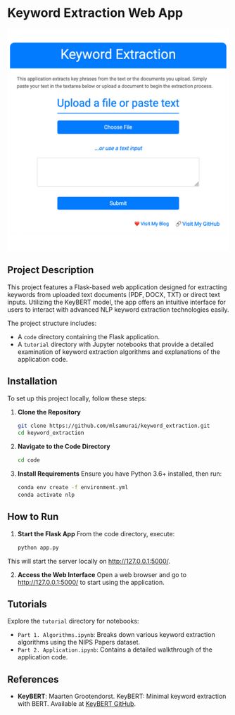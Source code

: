 # Keyword Extraction Web App 

![Example Image](images/app.png)

## Project Description
This project features a Flask-based web application designed for extracting keywords from uploaded text documents (PDF, DOCX, TXT) or direct text inputs. Utilizing the KeyBERT model, the app offers an intuitive interface for users to interact with advanced NLP keyword extraction technologies easily.

The project structure includes:
- A `code` directory containing the Flask application.
- A `tutorial` directory with Jupyter notebooks that provide a detailed examination of keyword extraction algorithms and explanations of the application code.

## Installation

To set up this project locally, follow these steps:

1. **Clone the Repository**
   ```bash
   git clone https://github.com/mlsamurai/keyword_extraction.git
   cd keyword_extraction

2. **Navigate to the Code Directory**
   ```bash
   cd code

3. **Install Requirements**
    Ensure you have Python 3.6+ installed, then run:
    ```bash
    conda env create -f environment.yml
    conda activate nlp

## How to Run

1. **Start the Flask App**
   From the code directory, execute:
   ```bash
   python app.py
   ``` 

This will start the server locally on http://127.0.0.1:5000/.

2. **Access the Web Interface**
   Open a web browser and go to http://127.0.0.1:5000/ to start using the application.

## Tutorials

Explore the `tutorial` directory for notebooks:

- `Part 1. Algorithms.ipynb`: Breaks down various keyword extraction algorithms using the NIPS Papers dataset.
- `Part 2. Application.ipynb`: Contains a detailed walkthrough of the application code.

## References

- **KeyBERT**: Maarten Grootendorst. KeyBERT: Minimal keyword extraction with BERT. Available at [KeyBERT GitHub](https://maartengr.github.io/KeyBERT/).
